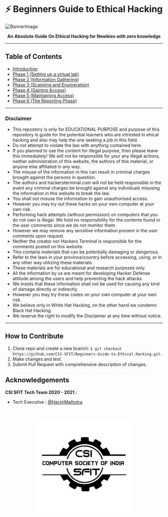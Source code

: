 # :zap: Beginners Guide to Ethical Hacking
 
<img src="https://img.freepik.com/free-photo/hacker-black-hoodie-holding-laptop-with-virtual-display-server-data-chart-bar-binary-code-world-map_9083-3031.jpg?size=800&ext=jpg" alt="BannerImage">
<p align="center">
    <b>An Absolute Guide On Ethical Hacking for Newbies with zero knowledge</b>
</p>

---

## Table of Contents

* <a href="Introduction.md">Introduction</a>
* <a href="Phase 1(Setting up a virtual lab).md">Phase 1 (Setting up a virtual lab)</a>
* <a href="Phase 2(Information Gathering).md">Phase 2 (Information Gathering)</a>
* <a href="Phase 3(Scanning and Enumeration).md">Phase 3 (Scanning and Enumeration)</a>
* <a href="Phase 4(Gaining Access).md">Phase 4 (Gaining Access)</a>
* <a href="Phase 5(Maintaining Access).md">Phase 5 (Maintaining Access)</a>
* <a href="Phase 6(The Reporting Phase).md">Phase 6 (The Reporting Phase)</a>

---

### Disclaimer

- This repostory is only for EDUCATIONAL PURPOSE and purpose of this repository is guide for the potential learners who are intrested in ehical hacking and also may help the one seeking a job in this field.
- Do not attempt to violate the law with anything contained here. 
- If you planned to use the content for illegal purpose, then please leave this immediately! We will not be responsible for your any illegal actions, neither administration of this website, the authors of this material, or anyone else affiliated in any way.
- The misuse of the information in this can result in criminal charges brought against the persons in question. 
- The authors and hackersterminal.com will not be held responsible in the event any criminal charges be brought against any individuals misusing the information in this website to break the law.
- You shall not misuse the information to gain unauthorised access. 
- However you may try out these hacks on your own computer at your own risk. 
- Performing hack attempts (without permission) on computers that you do not own is illegal. We hold no responsibility for the contents found in the user comments since we do not monitor them. 
- However we may remove any sensitive information present in the user comments upon request. 
- Neither the creator nor Hackers Terminal is responsible for the comments posted on this website.
- This contains materials that can be potentially damaging or dangerous. 
- Refer to the laws in your province/country before accessing, using, or in any other way utilizing these materials. 
- These materials are for educational and research purposes only.
- All the information by us are meant for developing Hacker Defense attitude among the users and help preventing the hack attacks.
- We insists that these information shall not be used for causing any kind of damage directly or indirectly. 
- However you may try these codes on your own computer at your own risk.
- We believe only in White Hat Hacking, on the other hand we condemn Black Hat Hacking.
- We reserve the right to modify the Disclaimer at any time without notice.

---

**How to Contribute**
---
1. Clone repo and create a new branch: `$ git checkout https://github.com/CSI-SFIT/Beginners-Guide-to-Ethical-Hacking.git`.
2. Make changes and test.
3. Submit Pull Request with comprehensive description of changes.

**Acknowledgements**
---

**CSI SFIT Tech Team 2020 - 2021 :**
+ Tech Executive : [@HarshMalhotra](https://github.com/harsh2527)

<br>
<p align="center">
  <a href="https://www.csi.sfit.ac.in/">
    <img src="https://raw.githubusercontent.com/CSI-SFIT/Getting-Started-With-Hacktoberfest/main/Images/CSI_Logo.png"
         alt="csi_logo" width="300" height="300">
  </a>
</p>
